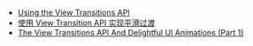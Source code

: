 - [Using the View Transitions API](https://developer.mozilla.org/en-US/docs/Web/API/View_Transitions_API/Using)
- [使用 View Transition API 实现平滑过渡](https://developer.chrome.com/docs/web-platform/view-transitions?hl=zh-cn#cross-document_view_transitions)
- [The View Transitions API And Delightful UI Animations (Part 1)](https://www.smashingmagazine.com/2023/12/view-transitions-api-ui-animations-part1/)
